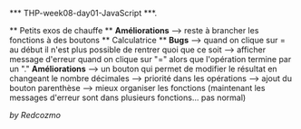 *** THP-week08-day01-JavaScript ***.

** Petits exos de chauffe **
    __Améliorations__
    --> reste à brancher les fonctions à des boutons
** Calculatrice **
    __Bugs__
    -->  quand on clique sur = au début il n'est plus possible de rentrer quoi que ce soit
    --> afficher message d'erreur quand on clique sur "=" alors que l'opération termine par un "."
    __Améliorations__
    --> un bouton qui permet de modifier le résultat en changeant le nombre décimales
    --> priorité dans les opérations
    --> ajout du bouton parenthèse
    --> mieux organiser les fonctions (maintenant les messages d'erreur sont dans plusieurs fonctions... pas normal)

*by Redcozmo*

